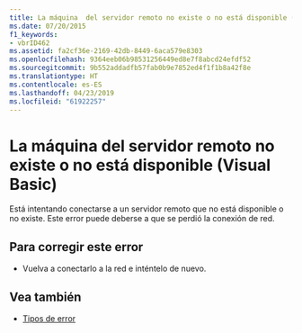 ```yaml
---
title: La máquina  del servidor remoto no existe o no está disponible (Visual Basic)
ms.date: 07/20/2015
f1_keywords:
- vbrID462
ms.assetid: fa2cf36e-2169-42db-8449-6aca579e8303
ms.openlocfilehash: 9364eeb06b98531256449ed8e7f8abcd24efdf52
ms.sourcegitcommit: 9b552addadfb57fab0b9e7852ed4f1f1b8a42f8e
ms.translationtype: HT
ms.contentlocale: es-ES
ms.lasthandoff: 04/23/2019
ms.locfileid: "61922257"
---
```

# <a name="the-remote-server-machine-does-not-exist-or-is-unavailable-visual-basic"></a>La máquina  del servidor remoto no existe o no está disponible (Visual Basic)
Está intentando conectarse a un servidor remoto que no está disponible o no existe. Este error puede deberse a que se perdió la conexión de red.  
  
## <a name="to-correct-this-error"></a>Para corregir este error  
  
- Vuelva a conectarlo a la red e inténtelo de nuevo.  
  
## <a name="see-also"></a>Vea también

- [Tipos de error](../../visual-basic/programming-guide/language-features/error-types.md)
